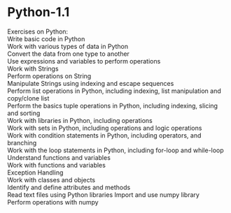 # Python-1.1
Exercises on Python: \
Write basic code in Python \
Work with various types of data in Python \
Convert the data from one type to another \
Use expressions and variables to perform operations \
Work with Strings \
Perform operations on String \
Manipulate Strings using indexing and escape sequences \
Perform list operations in Python, including indexing, list manipulation and copy/clone list \
Perform the basics tuple operations in Python, including indexing, slicing and sorting \
Work with libraries in Python, including operations \
Work with sets in Python, including operations and logic operations \
Work with condition statements in Python, including operators, and branching \
Work with the loop statements in Python, including for-loop and while-loop \
Understand functions and variables \
Work with functions and variables \
Exception Handling \
Work with classes and objects \
Identify and define attributes and methods \
Read text files using Python libraries
Import and use numpy library \
Perform operations with numpy
